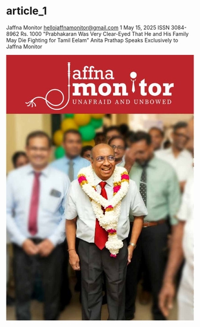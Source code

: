 # article_1

Jaffna Monitor
hellojaffnamonitor@gmail.com
1
May 15, 2025
ISSN 3084-8962
Rs. 1000
"Prabhakaran Was Very 
Clear-Eyed That He and His Family
May Die Fighting for Tamil Eelam”
Anita Prathap
 Speaks Exclusively to Jaffna Monitor

![p001_i1.jpg](images_out/001_article_1/p001_i1.jpg)

